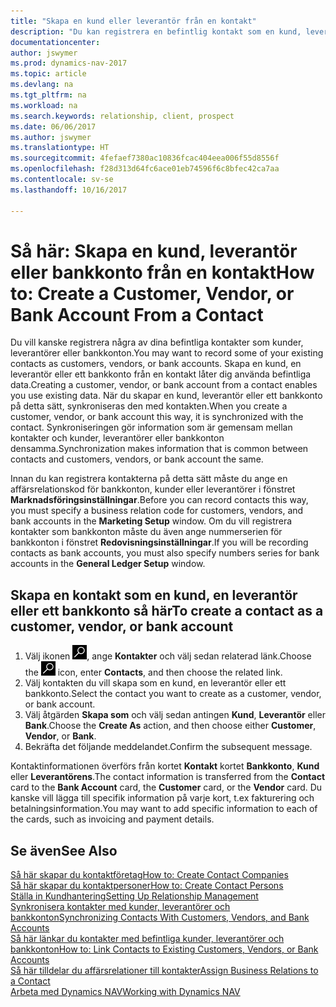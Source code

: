 ```yaml
---
title: "Skapa en kund eller leverantör från en kontakt"
description: "Du kan registrera en befintlig kontakt som en kund, leverantör eller bankkonto med befintliga data och ange en affärsrelation."
documentationcenter: 
author: jswymer
ms.prod: dynamics-nav-2017
ms.topic: article
ms.devlang: na
ms.tgt_pltfrm: na
ms.workload: na
ms.search.keywords: relationship, client, prospect
ms.date: 06/06/2017
ms.author: jswymer
ms.translationtype: HT
ms.sourcegitcommit: 4fefaef7380ac10836fcac404eea006f55d8556f
ms.openlocfilehash: f28d313d64fc6ace01eb74596f6c8bfec42ca7aa
ms.contentlocale: sv-se
ms.lasthandoff: 10/16/2017

---
```

# <a name="how-to-create-a-customer-vendor-or-bank-account-from-a-contact"></a><span data-ttu-id="336e9-103">Så här: Skapa en kund, leverantör eller bankkonto från en kontakt</span><span class="sxs-lookup"><span data-stu-id="336e9-103">How to: Create a Customer, Vendor, or Bank Account From a Contact</span></span>
<span data-ttu-id="336e9-104">Du vill kanske registrera några av dina befintliga kontakter som kunder, leverantörer eller bankkonton.</span><span class="sxs-lookup"><span data-stu-id="336e9-104">You may want to record some of your existing contacts as customers, vendors, or bank accounts.</span></span> <span data-ttu-id="336e9-105">Skapa en kund, en leverantör eller ett bankkonto från en kontakt låter dig använda befintliga data.</span><span class="sxs-lookup"><span data-stu-id="336e9-105">Creating a customer, vendor, or bank account from a contact enables you use existing data.</span></span> <span data-ttu-id="336e9-106">När du skapar en kund, leverantör eller ett bankkonto på detta sätt, synkroniseras den med kontakten.</span><span class="sxs-lookup"><span data-stu-id="336e9-106">When you create a customer, vendor, or bank account this way, it is synchronized with the contact.</span></span> <span data-ttu-id="336e9-107">Synkroniseringen gör information som är gemensam mellan kontakter och kunder, leverantörer eller bankkonton densamma.</span><span class="sxs-lookup"><span data-stu-id="336e9-107">Synchronization makes information that is common between contacts and customers, vendors, or bank account the same.</span></span>

<span data-ttu-id="336e9-108">Innan du kan registrera kontakterna på detta sätt måste du ange en affärsrelationskod för bankkonton, kunder eller leverantörer i fönstret **Marknadsföringsinställningar**.</span><span class="sxs-lookup"><span data-stu-id="336e9-108">Before you can record contacts this way, you must specify a business relation code for customers, vendors, and bank accounts in the **Marketing Setup** window.</span></span> <span data-ttu-id="336e9-109">Om du vill registrera kontakter som bankkonton måste du även ange nummerserien för bankkonton i fönstret **Redovisningsinställningar**.</span><span class="sxs-lookup"><span data-stu-id="336e9-109">If you will be recording contacts as bank accounts, you must also specify numbers series for bank accounts in the **General Ledger Setup** window.</span></span>

## <a name="to-create-a-contact-as-a-customer-vendor-or-bank-account"></a><span data-ttu-id="336e9-110">Skapa en kontakt som en kund, en leverantör eller ett bankkonto så här</span><span class="sxs-lookup"><span data-stu-id="336e9-110">To create a contact as a customer, vendor, or bank account</span></span>
1. <span data-ttu-id="336e9-111">Välj ikonen ![Söka efter sida eller rapport](media/ui-search/search_small.png "ikonen Söka efter sida eller rapport"), ange **Kontakter** och välj sedan relaterad länk.</span><span class="sxs-lookup"><span data-stu-id="336e9-111">Choose the ![Search for Page or Report](media/ui-search/search_small.png "Search for Page or Report icon") icon, enter **Contacts**, and then choose the related link.</span></span>
2. <span data-ttu-id="336e9-112">Välj kontakten du vill skapa som en kund, en leverantör eller ett bankkonto.</span><span class="sxs-lookup"><span data-stu-id="336e9-112">Select the contact you want to create as a customer, vendor, or bank account.</span></span>
3. <span data-ttu-id="336e9-113">Välj åtgärden **Skapa som** och välj sedan antingen **Kund**, **Leverantör** eller **Bank**.</span><span class="sxs-lookup"><span data-stu-id="336e9-113">Choose the **Create As** action, and then choose either **Customer**, **Vendor**, or **Bank**.</span></span>
4. <span data-ttu-id="336e9-114">Bekräfta det följande meddelandet.</span><span class="sxs-lookup"><span data-stu-id="336e9-114">Confirm the subsequent message.</span></span>

<span data-ttu-id="336e9-115">Kontaktinformationen överförs från kortet **Kontakt** kortet **Bankkonto**, **Kund** eller **Leverantörens**.</span><span class="sxs-lookup"><span data-stu-id="336e9-115">The contact information is transferred from the **Contact** card to the **Bank Account** card, the **Customer** card, or the **Vendor** card.</span></span> <span data-ttu-id="336e9-116">Du kanske vill lägga till specifik information på varje kort, t.ex fakturering och betalningsinformation.</span><span class="sxs-lookup"><span data-stu-id="336e9-116">You may want to add specific information to each of the cards, such as invoicing and payment details.</span></span>

## <a name="see-also"></a><span data-ttu-id="336e9-117">Se även</span><span class="sxs-lookup"><span data-stu-id="336e9-117">See Also</span></span>
[<span data-ttu-id="336e9-118">Så här skapar du kontaktföretag</span><span class="sxs-lookup"><span data-stu-id="336e9-118">How to: Create Contact Companies</span></span>](marketing-create-contact-companies.md)  
[<span data-ttu-id="336e9-119">Så här skapar du kontaktpersoner</span><span class="sxs-lookup"><span data-stu-id="336e9-119">How to: Create Contact Persons</span></span>](marketing-create-contact-persons.md)  
[<span data-ttu-id="336e9-120">Ställa in Kundhantering</span><span class="sxs-lookup"><span data-stu-id="336e9-120">Setting Up Relationship Management</span></span>](marketing-setup-marketing.md)  
[<span data-ttu-id="336e9-121">Synkronisera kontakter med kunder, leverantörer och bankkonton</span><span class="sxs-lookup"><span data-stu-id="336e9-121">Synchronizing Contacts With Customers, Vendors, and Bank Accounts</span></span>](marketing-synchronize-contacts-customers-vendors-bank-accounts.md)  
[<span data-ttu-id="336e9-122">Så här länkar du kontakter med befintliga kunder, leverantörer och bankkonton</span><span class="sxs-lookup"><span data-stu-id="336e9-122">How to: Link Contacts to Existing Customers, Vendors, or Bank Accounts</span></span>](marketing-how-link-contact.md)  
[<span data-ttu-id="336e9-123">Så här tilldelar du affärsrelationer till kontakter</span><span class="sxs-lookup"><span data-stu-id="336e9-123">Assign Business Relations to a Contact</span></span>](marketing-business-relations.md#AssignBusRelContact)  
[<span data-ttu-id="336e9-124">Arbeta med Dynamics NAV</span><span class="sxs-lookup"><span data-stu-id="336e9-124">Working with Dynamics NAV</span></span>](ui-work-product.md)


